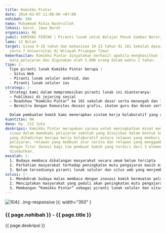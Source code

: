 ```yaml
---
title: Komikku Pintar
date: 2014-03-07 11:08:00 +07:00
nohibah: 104
nama: Muhammad Rikza Nashrulloh
lokasi: Garut, Jawa Barat
organisasi: NA
judul: KOMIKKU PINTAR | Piranti lunak untuk Belajar Penuh Gambar Berorientasi Kolaborasi
lama: 12 Bulan
target: Siswa 9-18 tahun dan mahasiswa 19-23 tahun di 101 Sekolah dasar serta menengah
  serta 7 Universitas di Wilayah Priangan Timur
keberhasilan: Komikku Pintar dinyatakan berhasil apabila menghasilkan 100 Komik bermuatan
  mata pelajaran dan digunakan oleh 5.000 orang dalam waktu 1 tahun.
tipe: |-
  Tipe piranti lunak Komikku Pintar berupa :
  - Situs Web
  - Piranti lunak seluler android, dan
  - Piranti lunak seluler ios
strategi: |-
  Strategi kami dalam mempromosikan piranti lunak ini diantaranya:
  – Publikasi di jejaring sosial
  – Roadshow “Kommiku Pintar” ke 101 sekolah dasar serta menengah dan 7 Universitas di wilayah Priangan Timur
  – Bermitra dengan Komunitas desain grafis, ikatan guru dan dosen serta Organisasi atau komunitas pendukung lainnya.

  Dalam pembuatan komik kami menerapkan sistem kerja kolaboratif yang akan memunculkan ide yang brilian dalam pembuatan komik tersebut yang akan melibatkan berbagai pihak dan dimudahkan dengan akses melalui situs web dan perangkat seluler sehingga dapat digunakkan secara optimal dan komikku pintar dapat diunduh dan dicetak (bukan untuk komersil) sehingga siswa yang belum memiliki perangkat seluler dapat membaca pelajaran yang tersedia pada piranti lunak Komikku Pintar
kuantitas: NA
dana: Rp. 212 Juta
deskripsi: Komikku Pintar merupakan sarana untuk meningkatkan minat membaca dan memudahkan
  siswa dalam memahami pelajaran sekolah yang disajikan dalam bentuk komik, inovasi
  yang dihadirkan berupa kerja kolaboratif antara relawan yang memberi bahan materi
  pelajaran, relawan yang membuat alur cerita dan relawan yang menggambar serta dilengkapi
  dengan fitur donasi bagi tim pembuat komik yang terdiri dari 3 elemen yang telah
  disebutkan.
masalah: |-
  1. Budaya membaca dikalangan masyarakat secara umum belum tercipta
  2. Perhatian masyarakat terhadap peningkatan mutu pengajaran masih minim
  3. Belum tersedianya piranti lunak seluler dan situs web yang menjembatani kerja kolaboratif dalam pembuatan komik yang memuat pelajaran sekolah
solusi: |-
  1. Mendobrak budaya malas membaca dengan inovasi komik bermuatan pelajaran sekolah yang dapat diakses kapanpun dan dimanapun melalui piranti lunak “Komikku Pintar”
  2. Menciptakan masyarakat yang peduli akan peningkatan mutu pengajaran melalui kelompok relawan penyedia materi pelajaran, kelompok relawan pembuat alur cerita dan kelompok relawan yang menggambar.
  3. Membangun “Komikku Pintar” sebagai piranti lunak seluler dan situs web yang memudahkan masyarakat (Relawan) untuk bekerja secara kolaboratif dalam pembuatan komik yang memuat pelajaran sekolah. Contoh: Membuat Komik Algoritma untuk memudahkan siswa dalam memahami Algoritma yang dilakukan secara kolaboratif sesuai dengan kelompok yang ditentukan.
---
```


![104](/static/img/hibahcms/104.png){: .img-responsive }{: width="350" }

### {{ page.nohibah }} - {{ page.title }}

{{ page.deskripsi }}

